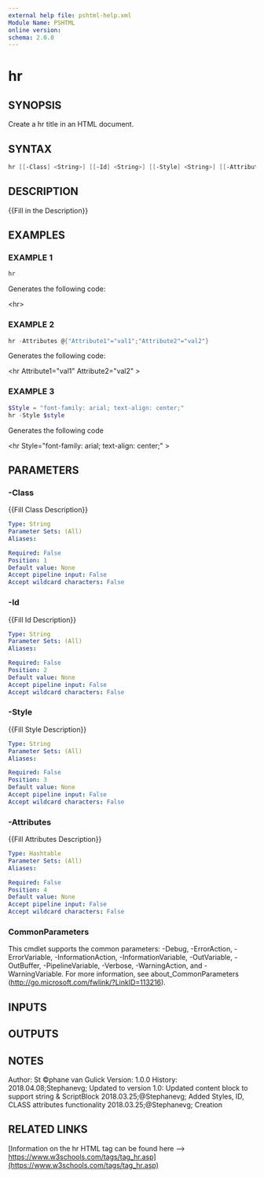 ```yaml
---
external help file: pshtml-help.xml
Module Name: PSHTML
online version:
schema: 2.0.0
---
```


# hr

## SYNOPSIS
Create a hr title in an HTML document.

## SYNTAX

``` powershell
hr [[-Class] <String>] [[-Id] <String>] [[-Style] <String>] [[-Attributes] <Hashtable>] [<CommonParameters>]
```

## DESCRIPTION
{{Fill in the Description}}

## EXAMPLES

### EXAMPLE 1

``` powershell
hr
```

Generates the following code:

\<hr\>

### EXAMPLE 2

``` powershell
hr -Attributes @{"Attribute1"="val1";"Attribute2"="val2"}
```

Generates the following code:

\<hr Attribute1="val1" Attribute2="val2"  \>

### EXAMPLE 3

``` powershell
$Style = "font-family: arial; text-align: center;"
hr -Style $style
```

Generates the following code

\<hr Style="font-family: arial; text-align: center;"  \>

## PARAMETERS

### -Class
{{Fill Class Description}}

```yaml
Type: String
Parameter Sets: (All)
Aliases:

Required: False
Position: 1
Default value: None
Accept pipeline input: False
Accept wildcard characters: False
```

### -Id
{{Fill Id Description}}

```yaml
Type: String
Parameter Sets: (All)
Aliases:

Required: False
Position: 2
Default value: None
Accept pipeline input: False
Accept wildcard characters: False
```

### -Style
{{Fill Style Description}}

```yaml
Type: String
Parameter Sets: (All)
Aliases:

Required: False
Position: 3
Default value: None
Accept pipeline input: False
Accept wildcard characters: False
```

### -Attributes
{{Fill Attributes Description}}

```yaml
Type: Hashtable
Parameter Sets: (All)
Aliases:

Required: False
Position: 4
Default value: None
Accept pipeline input: False
Accept wildcard characters: False
```

### CommonParameters
This cmdlet supports the common parameters: -Debug, -ErrorAction, -ErrorVariable, -InformationAction, -InformationVariable, -OutVariable, -OutBuffer, -PipelineVariable, -Verbose, -WarningAction, and -WarningVariable.
For more information, see about_CommonParameters (http://go.microsoft.com/fwlink/?LinkID=113216).

## INPUTS

## OUTPUTS

## NOTES
Author: St ©phane van Gulick
Version: 1.0.0
History:
    2018.04.08;Stephanevg; Updated to version 1.0: Updated content block to support string & ScriptBlock
    2018.03.25;@Stephanevg; Added Styles, ID, CLASS attributes functionality
    2018.03.25;@Stephanevg; Creation

## RELATED LINKS

[Information on the hr HTML tag can be found here --> https://www.w3schools.com/tags/tag_hr.asp](https://www.w3schools.com/tags/tag_hr.asp)